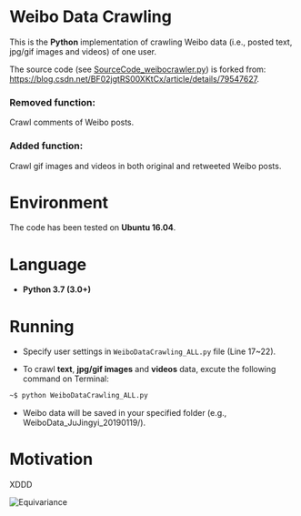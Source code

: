 # Weibo Data Crawling

This is the **Python** implementation of crawling Weibo data (i.e., posted text, jpg/gif images and videos) of one user.

The source code (see [SourceCode_weibocrawler.py](https://github.com/HeZhang1994/weibo-data-crawling/blob/master/SourceCode_weibocrawler.py)) is forked from: https://blog.csdn.net/BF02jgtRS00XKtCx/article/details/79547627.

### Removed function: 

Crawl comments of Weibo posts.

### Added function: 

Crawl gif images and videos in both original and retweeted Weibo posts.

# Environment

The code has been tested on **Ubuntu 16.04**.

# Language

* __Python 3.7 (3.0+)__

# Running

* Specify user settings in ```WeiboDataCrawling_ALL.py``` file (Line 17~22).

* To crawl **text**, **jpg/gif images** and **videos** data, excute the following command on Terminal:
```bash
~$ python WeiboDataCrawling_ALL.py
```
* Weibo data will be saved in your specified folder (e.g., WeiboData_JuJingyi_20190119/).

# Motivation

XDDD

![Equivariance](https://github.com/HeZhang1994/weibo-data-crawling/blob/master/JuJingyi.jpg)

